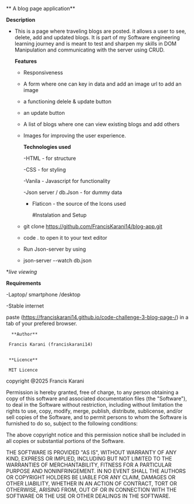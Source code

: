** A blog page application**


**Description**
- This is a page where traveling blogs are posted. it allows a user to see, delete,  add and updated blogs. It is part of my Software engineering learning journey and is meant to test and sharpen my skills in DOM Manipulation and communicating with the server using CRUD.


  **Features**
  - Responsiveness
  - A form where one can key in data and add an image url to add an image
  - a  functioning delele & update button
  - an update button
  - A list of blogs where one can view existing blogs and add others
  - Images for improving the user experience.


    **Technologies used**
 
    
    -HTML - for structure
    

     -CSS - for styling
 
    
    -Vanila - Javascript for functionality
 
    
    -Json server / db.Json - for dummy data
    
    - Flaticon - the source of the Icons used
   
      
      #Instalation and Setup

    
                  
  -  git clone https://github.com/FrancisKarani14/blog-app.git


  -  code . to open it to your text editor


  -  Run Json-server by using


  -  json-server --watch db.json

**live viewing*


**Requirements**

-Laptop/ smartphone /desktop

-Stable internet



paste (https://franciskarani14.github.io/code-challenge-3-blog-page-/) in a tab of your prefered browser.
 
    
 


      **Author**
     
     Francis Karani (franciskarani14)
 
  
     **Licence**
     
     MIT Licence

     
copyright @2025 Francis Karani

Permission is hereby granted, free of charge, to any person obtaining a copy of this software and associated documentation files (the "Software"), to deal in the Software without restriction, including without limitation the rights to use, copy, modify, merge, publish, distribute, sublicense, and/or sell copies of the Software, and to permit persons to whom the Software is furnished to do so, subject to the following conditions:

The above copyright notice and this permission notice shall be included in all copies or substantial portions of the Software.

THE SOFTWARE IS PROVIDED "AS IS", WITHOUT WARRANTY OF ANY KIND, EXPRESS OR IMPLIED, INCLUDING BUT NOT LIMITED TO THE WARRANTIES OF MERCHANTABILITY, FITNESS FOR A PARTICULAR PURPOSE AND NONINFRINGEMENT. IN NO EVENT SHALL THE AUTHORS OR COPYRIGHT HOLDERS BE LIABLE FOR ANY CLAIM, DAMAGES OR OTHER LIABILITY, WHETHER IN AN ACTION OF CONTRACT, TORT OR OTHERWISE, ARISING FROM, OUT OF OR IN CONNECTION WITH THE SOFTWARE OR THE USE OR OTHER DEALINGS IN THE SOFTWARE.  
